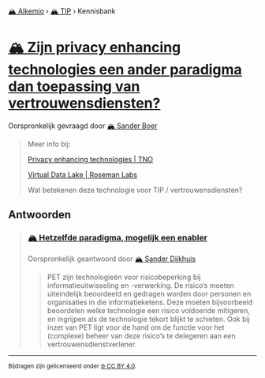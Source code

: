 [🏔️ Alkemio](https://welcome.alkem.io/) › [🏔️ TIP](https://alkem.io/tip/dashboard) › Kennisbank
# [🏔️ Zijn privacy enhancing technologies een ander paradigma dan toepassing van vertrouwensdiensten?](https://alkem.io/tip/collaboration/zijnprivacyenhanci-17)
Oorspronkelijk gevraagd door [🏔️ Sander Boer](https://alkem.io/user/sander-boer-499)
>Meer info bij:
>
>[Privacy enhancing technologies | TNO](https://www.tno.nl/nl/digitaal/digitale-innovatie/data-sharing/privacy-enhancing-technologies/?gclid=CjwKCAjw69moBhBgEiwAUFCx2ArEvafj8ZISJz4ajsF-Uf7HmIU-td1lmmD_GTitOlbZo0w477_kaxoCEVIQAvD_BwE)
>
>[Virtual Data Lake | Roseman Labs](https://rosemanlabs.com/products/virtual_data_lake.html)
>
>Wat betekenen deze technologie voor TIP / vertrouwensdiensten?
## Antwoorden
>### [🏔️ Hetzelfde paradigma, mogelijk een enabler](https://alkem.io/tip/collaboration/zijnprivacyenhanci-17/posts/hetzelfdeparadigma-3135)
>Oorspronkelijk geantwoord door [🏔️ Sander Dijkhuis](https://alkem.io/tip/collaboration/zijnprivacyenhanci-17/posts/hetzelfdeparadigma-3135)
>>PET zijn technologieën voor risicobeperking bij informatieuitwisseling en -verwerking. De risico’s moeten uiteindelijk beoordeeld en gedragen worden door personen en organisaties in die informatieketens. Deze moeten bijvoorbeeld beoordelen welke technologie een risico voldoende mitigeren, en ingrijpen als de technologie tekort blijkt te schieten. Ook bij inzet van PET ligt voor de hand om de functie voor het (complexe) beheer van deze risico’s te delegeren aan een vertrouwensdienstverlener.
* * *
<small>Bijdragen zijn gelicenseerd onder [🌐 CC BY 4.0](https://creativecommons.org/licenses/by/4.0/deed.nl).</small>
